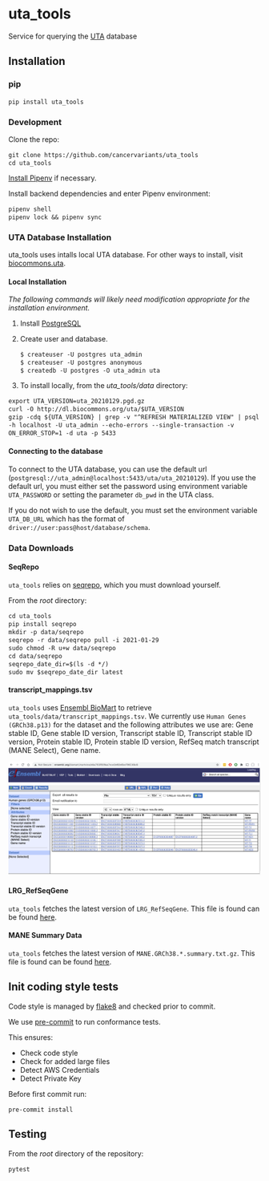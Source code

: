# uta_tools

Service for querying the [UTA](https://github.com/biocommons/uta) database

## Installation

### pip

```commandline
pip install uta_tools
```

### Development

Clone the repo:

```commandline
git clone https://github.com/cancervariants/uta_tools
cd uta_tools
```

[Install Pipenv](https://pipenv-fork.readthedocs.io/en/latest/#install-pipenv-today) if necessary.

Install backend dependencies and enter Pipenv environment:

```commandline
pipenv shell
pipenv lock && pipenv sync
```

### UTA Database Installation

uta_tools uses intalls local UTA database. For other ways to install, visit [biocommons.uta](https://github.com/biocommons/uta).

#### Local Installation

_The following commands will likely need modification appropriate for the installation environment._
1. Install [PostgreSQL](https://www.postgresql.org/)
2. Create user and database.

    ```
    $ createuser -U postgres uta_admin
    $ createuser -U postgres anonymous
    $ createdb -U postgres -O uta_admin uta
    ```

3. To install locally, from the _uta_tools/data_ directory:
```
export UTA_VERSION=uta_20210129.pgd.gz
curl -O http://dl.biocommons.org/uta/$UTA_VERSION
gzip -cdq ${UTA_VERSION} | grep -v "^REFRESH MATERIALIZED VIEW" | psql -h localhost -U uta_admin --echo-errors --single-transaction -v ON_ERROR_STOP=1 -d uta -p 5433
```

#### Connecting to the database

To connect to the UTA database, you can use the default url (`postgresql://uta_admin@localhost:5433/uta/uta_20210129`). If you use the default url, you must either set the password using environment variable `UTA_PASSWORD` or setting the parameter `db_pwd` in the UTA class.

If you do not wish to use the default, you must set the environment variable `UTA_DB_URL` which has the format of `driver://user:pass@host/database/schema`.

### Data Downloads

#### SeqRepo
`uta_tools` relies on [seqrepo](https://github.com/biocommons/biocommons.seqrepo), which you must download yourself.

From the _root_ directory:
```
cd uta_tools
pip install seqrepo
mkdir -p data/seqrepo
seqrepo -r data/seqrepo pull -i 2021-01-29
sudo chmod -R u+w data/seqrepo
cd data/seqrepo
seqrepo_date_dir=$(ls -d */)
sudo mv $seqrepo_date_dir latest
```

#### transcript_mappings.tsv
`uta_tools` uses [Ensembl BioMart](http://www.ensembl.org/biomart/martview) to retrieve `uta_tools/data/transcript_mappings.tsv`. We currently use `Human Genes (GRCh38.p13)` for the dataset and the following attributes we use are: Gene stable ID, Gene stable ID version, Transcript stable ID, Transcript stable ID version, Protein stable ID, Protein stable ID version, RefSeq match transcript (MANE Select), Gene name. 

![image](biomart.png)

#### LRG_RefSeqGene

`uta_tools` fetches the latest version of `LRG_RefSeqGene`. This file is found can be found [here](https://ftp.ncbi.nlm.nih.gov/refseq/H_sapiens/RefSeqGene).  

#### MANE Summary Data

`uta_tools` fetches the latest version of `MANE.GRCh38.*.summary.txt.gz`. This file is found can be found [here](https://ftp.ncbi.nlm.nih.gov/refseq/MANE/MANE_human/current/).

## Init coding style tests
Code style is managed by [flake8](https://github.com/PyCQA/flake8) and checked prior to commit.

We use [pre-commit](https://pre-commit.com/#usage) to run conformance tests.

This ensures:

* Check code style
* Check for added large files
* Detect AWS Credentials
* Detect Private Key

Before first commit run:

```
pre-commit install
```

## Testing
From the _root_ directory of the repository:
```
pytest
```
